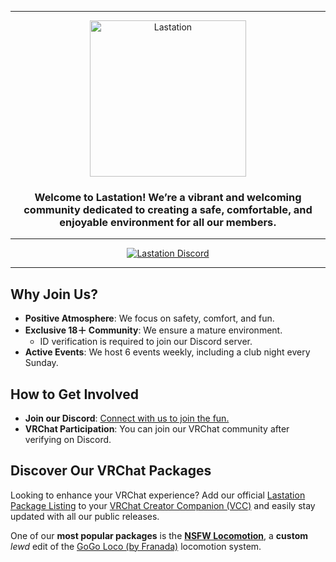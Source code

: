 <div align="center">

---

 <img src="./media/Lastation_Logo_w_Text.png" alt="Lastation" width="250" height="250"> 

### Welcome to **Lastation**ǃ We’re a vibrant and welcoming community dedicated to creating a **safe, comfortable, and enjoyable environment** for all our members.

---

[![Lastation Discord](https://discord.com/api/guilds/979168103063765022/widget.png?style=banner2)](https://discord.gg/lastation)

---

</div>

## Why Join Us?

- **Positive Atmosphere**: We focus on safety, comfort, and fun.
- **Exclusive 18＋ Community**: We ensure a mature environment.
  - ID verification is required to join our Discord server.
- **Active Events**: We host 6 events weekly, including a club night every Sunday.

## How to Get Involved

- **Join our Discord**: [Connect with us to join the fun.](https://discord.gg/Lastation)
- **VRChat Participation**: You can join our VRChat community after verifying on Discord.

## Discover Our VRChat Packages

Looking to enhance your VRChat experience? Add our official [Lastation Package Listing](https://lastationvrchat.github.io/Lastation-Package-Listing/) to your [VRChat Creator Companion (VCC)](https://vcc.docs.vrchat.com/) and easily stay updated with all our public releases. 

One of our **most popular packages** is the [**NSFW Locomotion**](https://github.com/LastationVRChat/NSFW-Locomotion), a **custom** *lewd* edit of the [GoGo Loco (by Franada)](https://www.gogoloco.net/) locomotion system.


